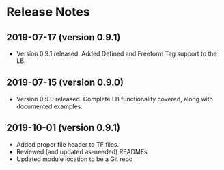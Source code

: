 # Release Notes

## 2019-07-17 (version 0.9.1)

- Version 0.9.1 released.  Added Defined and Freeform Tag support to the LB.

## 2019-07-15 (version 0.9.0)

- Version 0.9.0 released.  Complete LB functionality covered, along with documented examples.

## 2019-10-01 (version 0.9.1)

- Added proper file header to TF files.
- Reviewed (and updated as-needed) READMEs
- Updated module location to be a Git repo